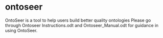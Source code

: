 # ontoseer
OntoSeer is a tool to help users build better quality ontologies
Please go through Ontoseer Instructions.odt and Ontoseer_Manual.odt for guidance in using OntoSeer.
